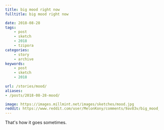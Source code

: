 ```yaml
---
title: big mood right now
fulltitle: big mood right now

date: 2018-08-28
tags:
    - post
    - sketch
    - 2018
    - tzipora
categories:
    - story
    - archive
keywords:
    - post
    - sketch
    - 2018
    
url: /stories/mood/
aliases:
- /posts/2018-08-28-mood/

image: https://images.millmint.net/images/sketches/mood.jpg
reddit: https://www.reddit.com/user/MelonKony/comments/9av83v/big_mood_right_now/
---
```


That's how it goes sometimes.